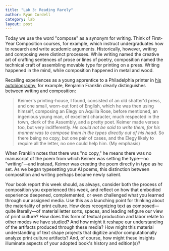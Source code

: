 ```yaml
---
title: "Lab 3: Reading Rarely"
author: Ryan Cordell
category: lab
layout: post
---
```


Today we use the word "compose" as a synonym for writing. Think of First-Year Composition courses, for example, which instruct undergraduates how to research and write academic arguments. Historically, however, writing and composing were distinct processes. While writing named the creative art of crafting sentences of prose or lines of poetry, composition named the technical craft of assembling movable type for printing on a press. Writing happened in the mind, while composition happened in metal and wood.

Recalling experiences as a young apprentice to a Philadelphia printer in [his autobiography](https://www.gutenberg.org/files/20203/20203-h/20203-h.htm#II), for example, Benjamin Franklin clearly distinguishes between writing and composition:

> Keimer's printing-house, I found, consisted of an old shatter'd press, and one small, worn-out font of English, which he was then using himself, composing an Elegy on Aquilla Rose, before mentioned, an ingenious young man, of excellent character, much respected in the town, clerk of the Assembly, and a pretty poet. Keimer made verses too, but very indifferently. _He could not be said to write them, for his manner was to compose them in the types directly out of his head._ So there being no copy, but one pair of cases, and the Elegy likely to require all the letter, no one could help him. (My emphasis)

When Franklin notes that there was "no copy," he means there was no manuscript of the poem from which Keimer was setting the type—no "writing"—and instead, Keimer was creating the poem directly in type as he set. As we began typesetting your AI poems, this distinction between composition and writing perhaps became newly salient. 

Your book report this week should, as always, consider both the process of composition you experienced this week, and reflect on how that embodied experience deepened, complemented, or even challenged what you learned through our assigned media. Use this as a launching point for thinking about the materiality of print culture. How does recognizing text as composed—quite literally—of material letter sorts, spaces, and leading refigure our view of print culture? How does this form of textual production and labor relate to other modes we have studied? And how might it reshape our understanding of the artifacts produced through these media? How might this material understanding of text shape projects that digitize and/or computationally analyze print culture artifacts? And, of course, how might these insights illuminate aspects of your adopted book's history and edition(s)?